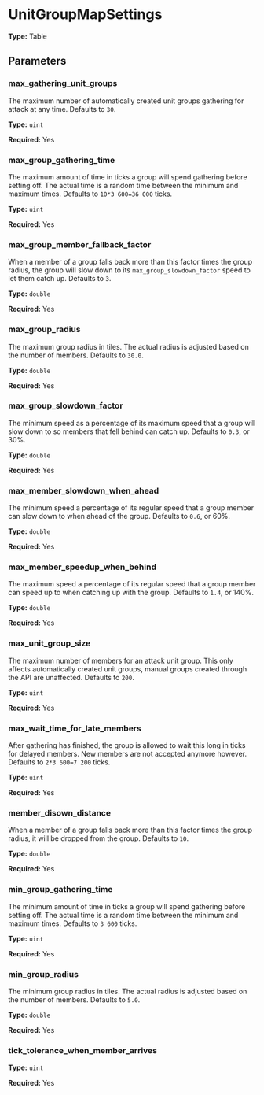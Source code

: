 # UnitGroupMapSettings

**Type:** Table

## Parameters

### max_gathering_unit_groups

The maximum number of automatically created unit groups gathering for attack at any time. Defaults to `30`.

**Type:** `uint`

**Required:** Yes

### max_group_gathering_time

The maximum amount of time in ticks a group will spend gathering before setting off. The actual time is a random time between the minimum and maximum times. Defaults to `10*3 600=36 000` ticks.

**Type:** `uint`

**Required:** Yes

### max_group_member_fallback_factor

When a member of a group falls back more than this factor times the group radius, the group will slow down to its `max_group_slowdown_factor` speed to let them catch up. Defaults to `3`.

**Type:** `double`

**Required:** Yes

### max_group_radius

The maximum group radius in tiles. The actual radius is adjusted based on the number of members. Defaults to `30.0`.

**Type:** `double`

**Required:** Yes

### max_group_slowdown_factor

The minimum speed as a percentage of its maximum speed that a group will slow down to so members that fell behind can catch up. Defaults to `0.3`, or 30%.

**Type:** `double`

**Required:** Yes

### max_member_slowdown_when_ahead

The minimum speed a percentage of its regular speed that a group member can slow down to when ahead of the group. Defaults to `0.6`, or 60%.

**Type:** `double`

**Required:** Yes

### max_member_speedup_when_behind

The maximum speed a percentage of its regular speed that a group member can speed up to when catching up with the group. Defaults to `1.4`, or 140%.

**Type:** `double`

**Required:** Yes

### max_unit_group_size

The maximum number of members for an attack unit group. This only affects automatically created unit groups, manual groups created through the API are unaffected. Defaults to `200`.

**Type:** `uint`

**Required:** Yes

### max_wait_time_for_late_members

After gathering has finished, the group is allowed to wait this long in ticks for delayed members. New members are not accepted anymore however. Defaults to `2*3 600=7 200` ticks.

**Type:** `uint`

**Required:** Yes

### member_disown_distance

When a member of a group falls back more than this factor times the group radius, it will be dropped from the group. Defaults to `10`.

**Type:** `double`

**Required:** Yes

### min_group_gathering_time

The minimum amount of time in ticks a group will spend gathering before setting off. The actual time is a random time between the minimum and maximum times. Defaults to `3 600` ticks.

**Type:** `uint`

**Required:** Yes

### min_group_radius

The minimum group radius in tiles. The actual radius is adjusted based on the number of members. Defaults to `5.0`.

**Type:** `double`

**Required:** Yes

### tick_tolerance_when_member_arrives

**Type:** `uint`

**Required:** Yes

